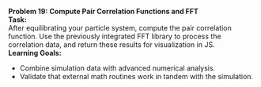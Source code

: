 
**Problem 19: Compute Pair Correlation Functions and FFT**  
**Task:**  
After equilibrating your particle system, compute the pair correlation function. Use the previously integrated FFT library to process the correlation data, and return these results for visualization in JS.  
**Learning Goals:**  
- Combine simulation data with advanced numerical analysis.  
- Validate that external math routines work in tandem with the simulation.

